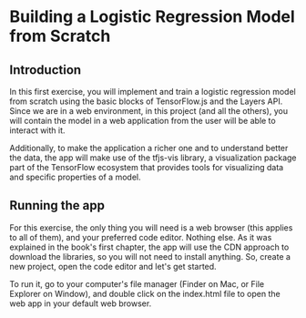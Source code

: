 # Building a Logistic Regression Model from Scratch

## Introduction
In this first exercise, you will implement and train a logistic regression model from scratch using the basic blocks of TensorFlow.js and the Layers API. Since we are in a web environment, in this project (and all the others), you will contain the model in a web application from the user will be able to interact with it.

Additionally, to make the application a richer one and to understand better the data, the app will make use of the tfjs-vis library, a visualization package part of the TensorFlow ecosystem that provides tools for visualizing data and specific properties of a model.

## Running the app
For this exercise, the only thing you will need is a web browser (this applies to all of them), and your preferred code editor. Nothing else. As it was explained in the book's first chapter, the app will use the CDN approach to download the libraries, so you will not need to install anything. So, create a new project, open the code editor and let's get started.

To run it, go to your computer's file manager (Finder on Mac, or File Explorer on Window), and double click on the index.html file to open the web app in your default web browser. 

